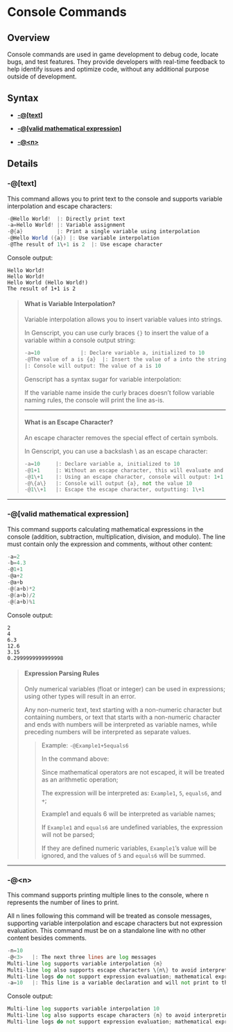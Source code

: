 # Console Commands  
  
## Overview  
 
Console commands are used in game development to debug code, locate bugs, and test features. They provide developers with real-time feedback to help identify issues and optimize code, without any additional purpose outside of development.

## Syntax

- **[-@[text]](#text)**

- **[-@[valid mathematical expression]](#valid-mathematical-expression)**

- **[-@\<n>](#n)**
  
## Details

### **-@[text]**
  
This command allows you to print text to the console and supports variable interpolation and escape characters:

```gs
-@Hello World!  |: Directly print text
-a=Hello World! |: Variable assignment
-@{a}           |: Print a single variable using interpolation
-@Hello World ({a}) |: Use variable interpolation
-@The result of 1\+1 is 2  |: Use escape character
```
  
Console output:

```
Hello World!
Hello World!
Hello World (Hello World!)
The result of 1+1 is 2
```  
  
> #### **What is Variable Interpolation?**  
>
> Variable interpolation allows you to insert variable values into strings.
>
> In Genscript, you can use curly braces `{}` to insert the value of a variable within a console output string:
>
> ```gs
> -a=10             |: Declare variable a, initialized to 10
> -@The value of a is {a}  |: Insert the value of a into the string using interpolation
> |: Console will output: The value of a is 10
> ```
>  
> Genscript has a syntax sugar for variable interpolation:
>
> If the variable name inside the curly braces doesn’t follow variable naming rules, the console will print the line as-is.
> 
> ---
>
> #### **What is an Escape Character?**
>
> An escape character removes the special effect of certain symbols.
>
> In Genscript, you can use a backslash \ as an escape character:
>
> ```gs
> -a=10     |: Declare variable a, initialized to 10
> -@1+1     |: Without an escape character, this will evaluate and output: 2
> -@1\+1    |: Using an escape character, console will output: 1+1
> -@\{a\}   |: Console will output {a}, not the value 10
> -@1\\+1   |: Escape the escape character, outputting: 1\+1

---

### **-@[valid mathematical expression]**  
  
This command supports calculating mathematical expressions in the console (addition, subtraction, multiplication, division, and modulo). The line must contain only the expression and comments, without other content:

```gs
-a=2
-b=4.3
-@1+1
-@a+2
-@a+b
-@(a+b)*2
-@(a+b)/2
-@(a+b)%1
```  
  
Console output:

```
2
4
6.3
12.6
3.15
0.2999999999999998
```
  
> #### **Expression Parsing Rules**  
>
> Only numerical variables (float or integer) can be used in expressions; using other types will result in an error.
>
> Any non-numeric text, text starting with a non-numeric character but containing numbers, or text that starts with a non-numeric character and ends with numbers will be interpreted as variable names, while preceding numbers will be interpreted as separate values.
>>
>> Example: `-@Example1+5equals6`
>> 
>> In the command above:
>> 
>> Since mathematical operators are not escaped, it will be treated as an arithmetic operation;
>> 
>> The expression will be interpreted as: `Example1`, `5`, `equals6`, and `+`;
>>
>> Example1 and equals 6 will be interpreted as variable names;
>>
>> If `Example1` and `equals6` are undefined variables, the expression will not be parsed;
>>
>> If they are defined numeric variables, `Example1`’s value will be ignored, and the values of `5` and `equals6` will be summed.

---

### **-@\<n>**
  
This command supports printing multiple lines to the console, where n represents the number of lines to print.  
  
All n lines following this command will be treated as console messages, supporting variable interpolation and escape characters but not expression evaluation. This command must be on a standalone line with no other content besides comments.

```gs
-n=10
-@<3>   |: The next three lines are log messages
Multi-line log supports variable interpolation {n}
Multi-line log also supports escape characters \{n\} to avoid interpreting braces as variables
Multi-line logs do not support expression evaluation; mathematical expression 1+1 will print as-is
-a=10   |: This line is a variable declaration and will not print to the console
```  
  
Console output:

```gs
Multi-line log supports variable interpolation 10
Multi-line log also supports escape characters {n} to avoid interpreting braces as variables
Multi-line logs do not support expression evaluation; mathematical expression 1+1 will print as-is
```